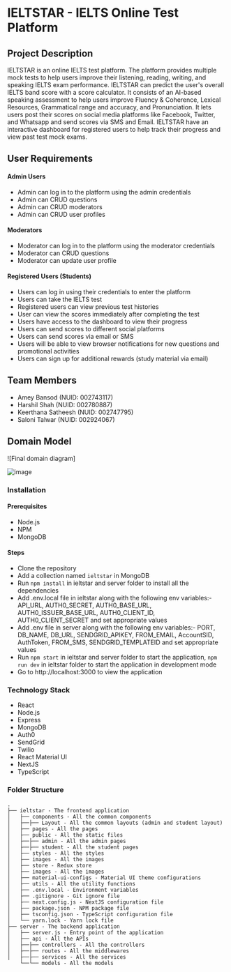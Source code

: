 # IELTSTAR - IELTS Online Test Platform
## Project Description
IELTSTAR is an online IELTS test platform. The platform provides multiple mock tests to help users improve their listening, reading, writing, and speaking IELTS exam performance. IELTSTAR can predict the user's overall IELTS band score with a score calculator. It consists of an AI-based speaking assessment to help users improve Fluency & Coherence, Lexical Resources, Grammatical range and accuracy, and Pronunciation. It lets users post their scores on social media platforms like Facebook, Twitter, and Whatsapp and send scores via SMS and Email. IELTSTAR have an interactive dashboard for registered users to help track their progress and view past test mock exams.

## User Requirements
#### Admin Users
- Admin can log in to the platform using the admin credentials
- Admin can CRUD questions
- Admin can CRUD moderators
- Admin can CRUD user profiles

#### Moderators
- Moderator can log in to the platform using the moderator credentials
- Moderator can CRUD questions
- Moderator can update user profile

#### Registered Users (Students)
- Users can log in using their credentials to enter the platform 
- Users can take the IELTS test 
- Registered users can view previous test histories 
- User can view the scores immediately after completing the test 
- Users have access to the dashboard to view their progress
- Users can send scores to different social platforms  
- Users can send scores via email or SMS
- Users will be able to view browser notifications for new questions and promotional activities
- Users can sign up for additional rewards (study material via email)

## Team Members
- Amey Bansod (NUID: 002743117)
- Harshil Shah (NUID: 002780887)
- Keerthana Satheesh (NUID: 002747795)
- Saloni Talwar (NUID: 002924067)

## Domain Model
![Final domain diagram]

![image](https://user-images.githubusercontent.com/113074747/206375077-633c45fb-8d01-4e03-8b3e-946b1ce1721c.png)

### Installation
#### Prerequisites
- Node.js
- NPM
- MongoDB

#### Steps
- Clone the repository
- Add a collection named `ieltstar` in MongoDB
- Run `npm install` in ieltstar and server folder to install all the dependencies
- Add .env.local file in ieltstar along with the following env variables:- API_URL, AUTH0_SECRET, AUTH0_BASE_URL, AUTH0_ISSUER_BASE_URL, AUTH0_CLIENT_ID, AUTH0_CLIENT_SECRET and set appropriate values
- Add .env file in server along with the following env variables:- PORT, DB_NAME, DB_URL, SENDGRID_APIKEY, FROM_EMAIL, AccountSID, AuthToken, FROM_SMS, SENDGRID_TEMPLATEID and set appropriate values
- Run `npm start` in ieltstar and server folder to start the application, `npm run dev` in ieltstar folder to start the application in development mode
- Go to http://localhost:3000 to view the application

### Technology Stack
- React
- Node.js
- Express
- MongoDB
- Auth0
- SendGrid
- Twilio
- React Material UI
- NextJS
- TypeScript

### Folder Structure
```
.
├── ieltstar - The frontend application
│   ├── components - All the common components
│   ├──├── Layout - All the common layouts (admin and student layout)
│   ├── pages - All the pages
│   ├── public - All the static files
│   ├──├── admin - All the admin pages
│   ├──├── student - All the student pages
│   ├── styles - All the styles
│   ├── images - All the images
│   ├── store - Redux store
│   ├── images - All the images
│   ├── material-ui-configs - Material UI theme configurations
│   ├── utils - All the utility functions
│   ├── .env.local - Environment variables
│   ├── .gitignore - Git ignore file
│   ├── next.config.js - NextJS configuration file
│   ├── package.json - NPM package file
│   ├── tsconfig.json - TypeScript configuration file
│   └── yarn.lock - Yarn lock file
├── server - The backend application
│   ├── server.js - Entry point of the application
│   ├── api - All the APIs
│   ├──├── controllers - All the controllers
│   ├──├── routes - All the middlewares
│   ├──├── services - All the services
    └──└── models - All the models

```



